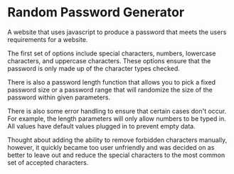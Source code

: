# Random Password Generator
A website that uses javascript to produce a password that meets the users requirements for a website. 

The first set of options include special characters, numbers, lowercase characters, and uppercase characters. These options ensure that the password is only made up of the character types checked. 

There is also a password length function that allows you to pick a fixed password size or a password range that will randomize the size of the password within given parameters.

There is also some error handling to ensure that certain cases don't occur. For example, the length parameters will only allow numbers to be typed in. All values have default values plugged in to prevent empty data. 

Thought about adding the ability to remove forbidden characters manually, however, it quickly became too user unfriendly and was decided on as better to leave out and reduce the special characters to the most common set of accepted characters.